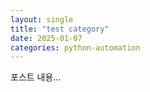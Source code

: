 ```yaml
---
layout: single
title: "test category"
date: 2025-01-07
categories: python-automation
---
```


포스트 내용...

